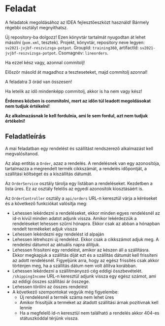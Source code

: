 # Feladat

A feladatok megoldásához az IDEA fejlesztőeszközt használd!
Bármely régebbi osztályt megnyithatsz.

Új repository-ba dolgozz!
Ezen könyvtár tartalmát nyugodtan át lehet másolni (`pom.xml`, tesztek).
Projekt, könyvtár, repository neve legyen: `sv2021-jvjbf-reszvizsga-potpot`.
GroupId: `training360`, artifactId: `sv2021-jvjbf-reszvizsga-potpot`. Csomagnév: `lineorders`.

Ha ezzel kész vagy, azonnal commitolj!

Először másold át magadhoz a teszteseteket, majd commitolj azonnal!

A feladatra 3 órád van összesen!

Ha letelik az idő mindenképp commitolj, akkor is
ha nem vagy kész!

**Érdemes közben is commitolni, mert az időn túl leadott megoldásokat nem tudjuk értékelni!**

**Az alkalmazásnak le kell fordulnia, ami le sem fordul, azt nem tudjuk értékelni!**

## Feladatleírás

A mai feladatban egy rendelést és szállítást rendszerező alkalmazást kell megvalósítanod.

Az alap entitás a `Order`, azaz a rendelés. A rendelésnek van egy azonosítója, tartalmazza a megrendelt termék cikkszámát, a rendelés időpontját, a szállítási költséget és a kiszállítás dátumát.

Az `OrderService` osztály tárolja egy listában a rendeléseket. Kezdetben a lista üres. Ez az osztály felelős az egyedi azonosítók kiosztásáért is.

Az `OrderController` osztály a `api/orders` URL-n keresztül várja a kéréseket és a következő funkciókat valósítja meg:

* Lehessen lekérdezni a rendeléseket, ekkor minden egyes rendelésnél az id-n kívül minden adatot adjunk vissza. Amikor lekérdezzük a rendeléseket lehessen szűrni hónapra. Ekkor csak az abban a hónapban rendelt termékeket adjuk vissza
* Lehessen lekérdezni egy rendelést id alpaján
* Lehessen létrehozni új rendelést. Ekkor csak a cikkszámot adjuk meg. A rendelési dátumot az aktuális napra állítjuk.
* Lehessen frissíteni egy rendelést, amikor az készen áll a szállításra. Ekkor megkapjuk a szállítás díját ezt és a szállítás dátumát kell frissíteni az adott rendelésnél. Figyeljünk arra, hogy az egész frissítés csak akkor történjen meg, ha a szállítás dátum nem volt állítva korábban.
* Lehessen lekérdezni a szállítmányozó cég eddigi összbevételét. `/shippingIncome` URL-n keresztül adjunk vissza egy egész számot, ami az eddigi összes szállítási ár összege.
* Lehessen törölni az összes rendelést
* A következő szempontokat vegyük még figyelembe:
    * Új rendelésnél a termék száma nem lehet üres
    * Amikor frissítjük a terméket az átadott szállítási árnak pozitívnak kell lennie
    * Ha a megfelelő id-n keresztül nem található a rendelés akkor 404-es státuszkóddal térjünk vissza.
	